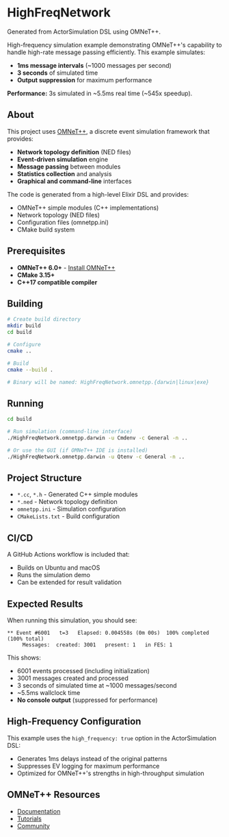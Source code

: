# HighFreqNetwork

Generated from ActorSimulation DSL using OMNeT++.

High-frequency simulation example demonstrating OMNeT++'s capability to handle high-rate message passing efficiently. This example simulates:

- **1ms message intervals** (~1000 messages per second)
- **3 seconds** of simulated time
- **Output suppression** for maximum performance

**Performance:** 3s simulated in ~5.5ms real time (~545x speedup).

## About

This project uses [OMNeT++](https://omnetpp.org/), a discrete event simulation
framework that provides:

- **Network topology definition** (NED files)
- **Event-driven simulation** engine
- **Message passing** between modules
- **Statistics collection** and analysis
- **Graphical and command-line** interfaces

The code is generated from a high-level Elixir DSL and provides:
- OMNeT++ simple modules (C++ implementations)
- Network topology (NED files)
- Configuration files (omnetpp.ini)
- CMake build system

## Prerequisites

- **OMNeT++ 6.0+** - [Install OMNeT++](https://omnetpp.org/download/)
- **CMake 3.15+**
- **C++17 compatible compiler**

## Building

```bash
# Create build directory
mkdir build
cd build

# Configure
cmake ..

# Build
cmake --build .

# Binary will be named: HighFreqNetwork.omnetpp.{darwin|linux|exe}
```

## Running

```bash
cd build

# Run simulation (command-line interface)
./HighFreqNetwork.omnetpp.darwin -u Cmdenv -c General -n ..

# Or use the GUI (if OMNeT++ IDE is installed)
./HighFreqNetwork.omnetpp.darwin -u Qtenv -c General -n ..
```

## Project Structure

- `*.cc`, `*.h` - Generated C++ simple modules
- `*.ned` - Network topology definition
- `omnetpp.ini` - Simulation configuration
- `CMakeLists.txt` - Build configuration

## CI/CD

A GitHub Actions workflow is included that:
- Builds on Ubuntu and macOS
- Runs the simulation demo
- Can be extended for result validation

## Expected Results

When running this simulation, you should see:

```
** Event #6001   t=3   Elapsed: 0.004558s (0m 00s)  100% completed  (100% total)
     Messages:  created: 3001   present: 1   in FES: 1
```

This shows:
- 6001 events processed (including initialization)
- 3001 messages created and processed
- 3 seconds of simulated time at ~1000 messages/second
- ~5.5ms wallclock time
- **No console output** (suppressed for performance)

## High-Frequency Configuration

This example uses the `high_frequency: true` option in the ActorSimulation DSL:

- Generates 1ms delays instead of the original patterns
- Suppresses EV logging for maximum performance
- Optimized for OMNeT++'s strengths in high-throughput simulation

## OMNeT++ Resources

- [Documentation](https://doc.omnetpp.org/)
- [Tutorials](https://docs.omnetpp.org/tutorials/)
- [Community](https://omnetpp.org/community)
